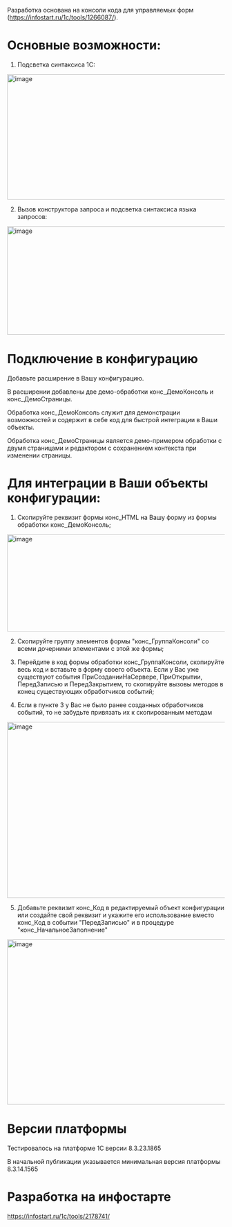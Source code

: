 Разработка основана на консоли кода для управляемых форм (https://infostart.ru/1c/tools/1266087/).

# Основные возможности: #

1. Подсветка синтаксиса 1С:

<img width="716" height="289" alt="image" src="https://github.com/user-attachments/assets/6f171ce4-71fa-49fd-a38b-ee8b3a09ba24" />

2. Вызов конструктора запроса и подсветка синтаксиса языка запросов:

<img width="606" height="250" alt="image" src="https://github.com/user-attachments/assets/f5859e58-d0a2-4e30-a39c-5ee4caf1097f" />

# Подключение в конфигурацию #

Добавьте расширение в Вашу конфигурацию.

В расширении добавлены две демо-обработки конс_ДемоКонсоль и конс_ДемоСтраницы.

Обработка конс_ДемоКонсоль служит для демонстрации возможностей и содержит в себе код для быстрой интеграции в Ваши объекты.

Обработка конс_ДемоСтраницы является демо-примером обработки с двумя страницами и  редактором с сохранением контекста при изменении страницы.

# Для интеграции в Ваши объекты конфигурации: #  

1. Скопируйте реквизит формы конс_HTML на Вашу форму из формы обработки конс_ДемоКонсоль;
<img width="1023" height="224" alt="image" src="https://github.com/user-attachments/assets/b4aaee4b-d3c0-467a-8302-9bafea59fe5b" />

2. Скопируйте группу элементов формы "конс_ГруппаКонсоли" со всеми дочерними элементами с этой же формы;

3. Перейдите в код формы обработки конс_ГруппаКонсоли, скопируйте весь код и вставьте в форму своего объекта. Если у Вас уже существуют события ПриСозданииНаСервере, ПриОткрытии, ПередЗаписью и ПередЗакрытием, то скопируйте вызовы методов в конец существующих обработчиков событий;
4. Если в пункте 3 у Вас не было ранее созданных обработчиков событий, то не забудьте привязать их к скопированным методам
<img width="1024" height="406" alt="image" src="https://github.com/user-attachments/assets/9a8871fa-c1db-43fd-a5c7-30dcbdef89ab" />

5. Добавьте реквизит конс_Код в редактируемый объект конфигурации или создайте свой реквизит и укажите его использование вместо конс_Код в событии "ПередЗаписью" и в процедуре "конс_НачальноеЗаполнение"
<img width="810" height="381" alt="image" src="https://github.com/user-attachments/assets/2b8c858e-9286-4e0f-9cba-c9295c804c61" />

# Версии платформы #
Тестировалось на платформе 1С версии 8.3.23.1865

В начальной публикации указывается минимальная версия платформы 8.3.14.1565

# Разработка на инфостарте #
https://infostart.ru/1c/tools/2178741/
